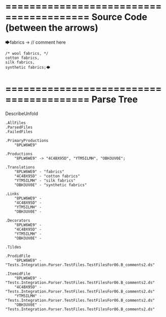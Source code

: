 ========================================
Source Code (between the arrows)
========================================

🡆fabrics -> // comment here

    /* wool fabrics, */
    cotton fabrics,
    silk fabrics,
    synthetic fabrics;🡄

========================================
Parse Tree
========================================
DescribeUnfold

    .AllFiles
    .ParsedFiles
    .FailedFiles

    .PrimaryProductions
        "8PLW6WE9" 

    .Productions
        "8PLW6WE9" -> "4C4BX95D", "YTM5ILMH", "OBH3UV0E";

    .Translations
        "8PLW6WE9" - "fabrics"
        "4C4BX95D" - "cotton fabrics"
        "YTM5ILMH" - "silk fabrics"
        "OBH3UV0E" - "synthetic fabrics"

    .Links
        "8PLW6WE9" - 
        "4C4BX95D" - 
        "YTM5ILMH" - 
        "OBH3UV0E" - 

    .Decorators
        "8PLW6WE9" - 
        "4C4BX95D" - 
        "YTM5ILMH" - 
        "OBH3UV0E" - 

    .Tildes

    .ProdidFile
        "8PLW6WE9" - "Tests.Integration.Parser.TestFiles.TestFilesFor06.B_comments2.ds"

    .ItemidFile
        "8PLW6WE9" - "Tests.Integration.Parser.TestFiles.TestFilesFor06.B_comments2.ds"
        "4C4BX95D" - "Tests.Integration.Parser.TestFiles.TestFilesFor06.B_comments2.ds"
        "YTM5ILMH" - "Tests.Integration.Parser.TestFiles.TestFilesFor06.B_comments2.ds"
        "OBH3UV0E" - "Tests.Integration.Parser.TestFiles.TestFilesFor06.B_comments2.ds"

